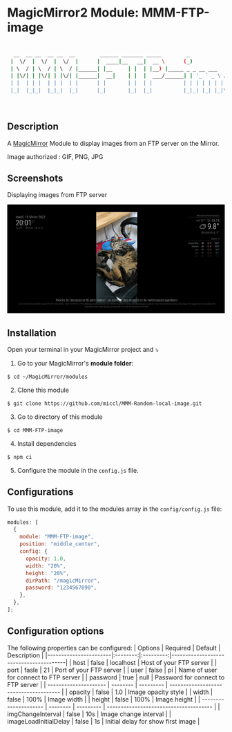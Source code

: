 # MagicMirror2 Module: MMM-FTP-image

```sh

  __  __ __  __ __  __        ______ _______ _____        _
 |  \/  |  \/  |  \/  |      |  ____|__   __|  __ \      (_)
 | \  / | \  / | \  / |______| |__     | |  | |__) |_____ _ _ __ ___   __ _  __ _  ___
 | |\/| | |\/| | |\/| |______|  __|    | |  |  ___/______| | '_ ` _ \ / _` |/ _` |/ _ \
 | |  | | |  | | |  | |      | |       | |  | |          | | | | | | | (_| | (_| |  __/
 |_|  |_|_|  |_|_|  |_|      |_|       |_|  |_|          |_|_| |_| |_|\__,_|\__, |\___|
                                                                             __/ |
                                                                            |___/
```

## Description

A [MagicMirror](https://magicmirror.builders/) Module to display images from an FTP server on the Mirror.

Image authorized : GIF, PNG, JPG

## Screenshots

Displaying images from FTP server

![Module example](examples/example.gif)

## Installation

Open your terminal in your MagicMirror project and ⤵️

1. Go to your MagicMirror's **module folder**:

```sh
$ cd ~/MagicMirror/modules
```

2. Clone this module

```sh
$ git clone https://github.com/miccl/MMM-Random-local-image.git
```

3. Go to directory of this module

```sh
$ cd MMM-FTP-image
```

4. Install dependencies

```sh
$ npm ci
```

5. Configure the module in the `config.js` file.

## Configurations

To use this module, add it to the modules array in the `config/config.js` file:

```javascript
modules: [
  {
    module: "MMM-FTP-image",
    position: "middle_center",
    config: {
      opacity: 1.0,
      width: "20%",
      height: "20%",
      dirPath: "/magicMirror",
      password: "1234567890",
    },
  },
];
```

## Configuration options

The following properties can be configured:
| Options | Required | Default | Description |
|-----------------------|:--------:|:---------:|----------------------------------------|
| host | false | localhost | Host of your FTP server |
| port | fasle | 21 | Port of your FTP server |
| user | false | pi | Name of user for connect to FTP server |
| password | true | null | Password for connect to FTP server |
| --------------------- | -------- | --------- | -------------------------------------- |
| opacity | false | 1.0 | Image opacity style |
| width | false | 100% | Image width |
| height | false | 100% | Image height |
| --------------------- | -------- | --------- | -------------------------------------- |
| imgChangeInterval | false | 10s | Image change interval |
| imageLoadInitialDelay | false | 1s | Initial delay for show first image |
